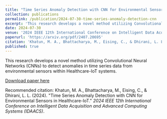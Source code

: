 ```yaml
---
title: "Time Series Anomaly Detection with CNN for Environmental Sensors in Healthcare-IoT"
collection: publications
permalink: /publication/2024-07-30-time-series-anomaly-detection-cnn
excerpt: 'This research develops a novel method utilizing Convolutional Neural Networks (CNNs) to detect anomalies in time series data from environmental sensors within Healthcare-IoT systems.'
date: 2024-07-30
venue: '2024 IEEE 12th International Conference on Intelligent Data Acquisition and Advanced Computing Systems (IDAACS)'
paperurl: 'https://arxiv.org/pdf/2407.20695'
citation: 'Khatun, M. A., Bhattacharya, M., Eising, C., & Dhirani, L. L. (2024). "Time Series Anomaly Detection with CNN for Environmental Sensors in Healthcare-IoT." <i>2024 IEEE 12th International Conference on Intelligent Data Acquisition and Advanced Computing Systems (IDAACS)</i>.'
published: true
---
```

This research develops a novel method utilizing Convolutional Neural Networks (CNNs) to detect anomalies in time series data from environmental sensors within Healthcare-IoT systems.

[Download paper here](https://arxiv.org/pdf/2407.20695)

Recommended citation: Khatun, M. A., Bhattacharya, M., Eising, C., & Dhirani, L. L. (2024). "Time Series Anomaly Detection with CNN for Environmental Sensors in Healthcare-IoT." *2024 IEEE 12th International Conference on Intelligent Data Acquisition and Advanced Computing Systems (IDAACS)*.
